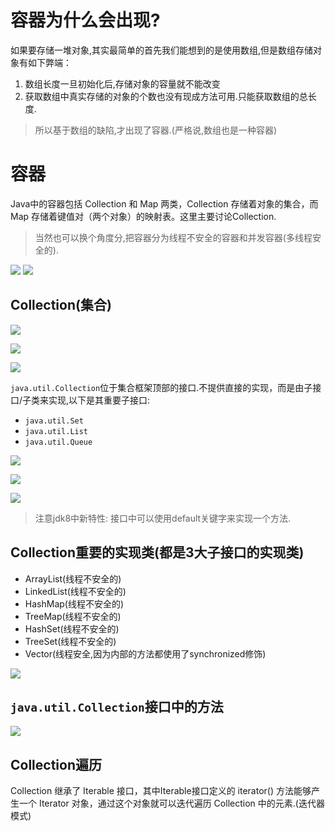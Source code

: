 # 容器为什么会出现?

如果要存储一堆对象,其实最简单的首先我们能想到的是使用数组,但是数组存储对象有如下弊端：

1. 数组长度一旦初始化后,存储对象的容量就不能改变
2. 获取数组中真实存储的对象的个数也没有现成方法可用.只能获取数组的总长度.

>所以基于数组的缺陷,才出现了容器.(严格说,数组也是一种容器)

# 容器

Java中的容器包括 Collection 和 Map 两类，Collection 存储着对象的集合，而 Map 存储着键值对（两个对象）的映射表。这里主要讨论Collection.

>当然也可以换个角度分,把容器分为线程不安全的容器和并发容器(多线程安全的).

![](Java集合框架类图.png)
![](Java集合概述.png)

## Collection(集合)

![](Collection类图01.png)

![](Collection类图02.png)

![](Collection_interfaces.png)

`java.util.Collection`位于集合框架顶部的接口.不提供直接的实现，而是由子接口/子类来实现,以下是其重要子接口:

* `java.util.Set`
* `java.util.List`
* `java.util.Queue`

![](HashSet类图01.png)

![](Set实现类类图.jpg)

![](Java_collection_list_implementations.jpg)

>注意jdk8中新特性: 接口中可以使用default关键字来实现一个方法.

## Collection重要的实现类(都是3大子接口的实现类)

* ArrayList(线程不安全的)
* LinkedList(线程不安全的)
* HashMap(线程不安全的)
* TreeMap(线程不安全的)
* HashSet(线程不安全的)
* TreeSet(线程不安全的)
* Vector(线程安全,因为内部的方法都使用了synchronized修饰)

![](Vector.png)

## `java.util.Collection`接口中的方法

![](Collection接口中定义的方法.png)

## Collection遍历

Collection 继承了 Iterable 接口，其中Iterable接口定义的 iterator() 方法能够产生一个 Iterator 对象，通过这个对象就可以迭代遍历 Collection 中的元素.(迭代器模式)